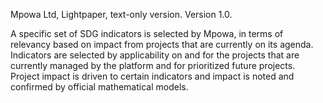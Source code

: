 Mpowa Ltd, Lightpaper, text-only version. 
Version 1.0.

A specific set of SDG indicators is selected by Mpowa, in terms of relevancy based on impact from projects that are currently on its agenda. 
Indicators are selected by applicability on and for the projects that are currently managed by the platform and for prioritized future projects. 
Project impact is driven to certain indicators and impact is noted and confirmed by official mathematical models. 
